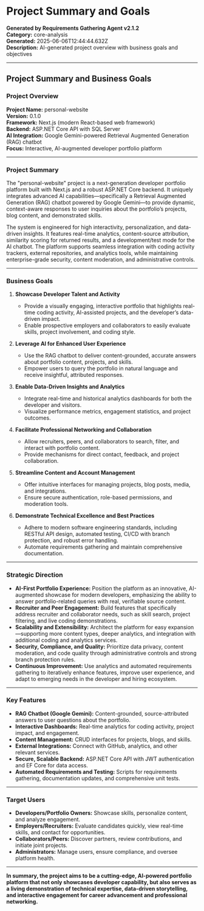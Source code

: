# Project Summary and Goals

**Generated by Requirements Gathering Agent v2.1.2**  
**Category:** core-analysis  
**Generated:** 2025-06-06T12:44:44.632Z  
**Description:** AI-generated project overview with business goals and objectives

---

## Project Summary and Business Goals

### Project Overview

**Project Name:** personal-website  
**Version:** 0.1.0  
**Framework:** Next.js (modern React-based web framework)  
**Backend:** ASP.NET Core API with SQL Server  
**AI Integration:** Google Gemini-powered Retrieval Augmented Generation (RAG) chatbot  
**Focus:** Interactive, AI-augmented developer portfolio platform

---

### Project Summary

The "personal-website" project is a next-generation developer portfolio platform built with Next.js and a robust ASP.NET Core backend. It uniquely integrates advanced AI capabilities—specifically a Retrieval Augmented Generation (RAG) chatbot powered by Google Gemini—to provide dynamic, context-aware responses to user inquiries about the portfolio’s projects, blog content, and demonstrated skills.

The system is engineered for high interactivity, personalization, and data-driven insights. It features real-time analytics, content-source attribution, similarity scoring for returned results, and a development/test mode for the AI chatbot. The platform supports seamless integration with coding activity trackers, external repositories, and analytics tools, while maintaining enterprise-grade security, content moderation, and administrative controls.

---

### Business Goals

1. **Showcase Developer Talent and Activity**
   - Provide a visually engaging, interactive portfolio that highlights real-time coding activity, AI-assisted projects, and the developer’s data-driven impact.
   - Enable prospective employers and collaborators to easily evaluate skills, project involvement, and coding style.

2. **Leverage AI for Enhanced User Experience**
   - Use the RAG chatbot to deliver content-grounded, accurate answers about portfolio content, projects, and skills.
   - Empower users to query the portfolio in natural language and receive insightful, attributed responses.

3. **Enable Data-Driven Insights and Analytics**
   - Integrate real-time and historical analytics dashboards for both the developer and visitors.
   - Visualize performance metrics, engagement statistics, and project outcomes.

4. **Facilitate Professional Networking and Collaboration**
   - Allow recruiters, peers, and collaborators to search, filter, and interact with portfolio content.
   - Provide mechanisms for direct contact, feedback, and project collaboration.

5. **Streamline Content and Account Management**
   - Offer intuitive interfaces for managing projects, blog posts, media, and integrations.
   - Ensure secure authentication, role-based permissions, and moderation tools.

6. **Demonstrate Technical Excellence and Best Practices**
   - Adhere to modern software engineering standards, including RESTful API design, automated testing, CI/CD with branch protection, and robust error handling.
   - Automate requirements gathering and maintain comprehensive documentation.

---

### Strategic Direction

- **AI-First Portfolio Experience:** Position the platform as an innovative, AI-augmented showcase for modern developers, emphasizing the ability to answer portfolio-related queries with real, verifiable source content.
- **Recruiter and Peer Engagement:** Build features that specifically address recruiter and collaborator needs, such as skill search, project filtering, and live coding demonstrations.
- **Scalability and Extensibility:** Architect the platform for easy expansion—supporting more content types, deeper analytics, and integration with additional coding and analytics services.
- **Security, Compliance, and Quality:** Prioritize data privacy, content moderation, and code quality through administrative controls and strong branch protection rules.
- **Continuous Improvement:** Use analytics and automated requirements gathering to iteratively enhance features, improve user experience, and adapt to emerging needs in the developer and hiring ecosystem.

---

### Key Features

- **RAG Chatbot (Google Gemini):** Content-grounded, source-attributed answers to user questions about the portfolio.
- **Interactive Dashboards:** Real-time analytics for coding activity, project impact, and engagement.
- **Content Management:** CRUD interfaces for projects, blogs, and skills.
- **External Integrations:** Connect with GitHub, analytics, and other relevant services.
- **Secure, Scalable Backend:** ASP.NET Core API with JWT authentication and EF Core for data access.
- **Automated Requirements and Testing:** Scripts for requirements gathering, documentation updates, and comprehensive unit tests.

---

### Target Users

- **Developers/Portfolio Owners:** Showcase skills, personalize content, and analyze engagement.
- **Employers/Recruiters:** Evaluate candidates quickly, view real-time skills, and contact for opportunities.
- **Collaborators/Peers:** Discover partners, review contributions, and initiate joint projects.
- **Administrators:** Manage users, ensure compliance, and oversee platform health.

---

**In summary, the project aims to be a cutting-edge, AI-powered portfolio platform that not only showcases developer capability, but also serves as a living demonstration of technical expertise, data-driven storytelling, and interactive engagement for career advancement and professional networking.**